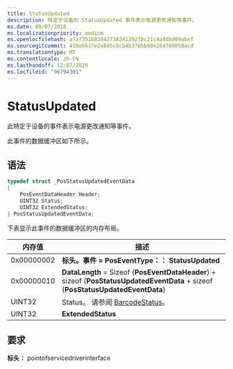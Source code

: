 ```yaml
---
title: StatusUpdated
description: 特定于设备的 StatusUpdated 事件表示电源更改通知等事件。
ms.date: 09/07/2018
ms.localizationpriority: medium
ms.openlocfilehash: a7a7351683842738241292f0c21c4a4dbd09abef
ms.sourcegitcommit: 418e6617e2a695c9cb4b37b5b60e264760858acd
ms.translationtype: MT
ms.contentlocale: zh-CN
ms.lasthandoff: 12/07/2020
ms.locfileid: "96794301"
---
```

# <a name="statusupdated"></a>StatusUpdated

此特定于设备的事件表示电源更改通知等事件。

此事件的数据缓冲区如下所示。

## <a name="syntax"></a>语法

```cpp
typedef struct _PosStatusUpdatedEventData
{
    PosEventDataHeader Header;
    UINT32 Status;
    UINT32 ExtendedStatus;
} PosStatusUpdatedEventData;
```

下表显示此事件的数据缓冲区的内存布局。

| 内存值    | 描述 |
|-----------------| -------------------------------------------|
| 0x00000002 | **标头。事件 = PosEventType：： StatusUpdated**  |
| 0x00000010 | **DataLength** = Sizeof (**PosEventDataHeader**) + sizeof (**PosStatusUpdatedEventData** + sizeof (**PosStatusUpdatedEventData**)  |
| UINT32     | Status。 请参阅 [BarcodeStatus](/windows-hardware/drivers/ddi/pointofservicecommontypes/ne-pointofservicecommontypes-_barcodestatus)。   |
| UINT32     | **ExtendedStatus** |

## <a name="requirements"></a>要求

**标头：** pointofservicedriverinterface
